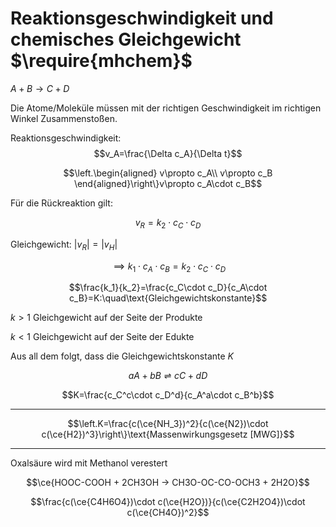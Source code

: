 # Reaktionsgeschwindigkeit und chemisches Gleichgewicht $\require{mhchem}$

$A + B \rightarrow C + D$

Die Atome/Moleküle müssen mit der richtigen Geschwindigkeit im richtigen Winkel Zusammenstoßen.

Reaktionsgeschwindigkeit: $$v_A=\frac{\Delta c_A}{\Delta t}$$

$$\left.\begin{aligned}
v\propto c_A\\
v\propto c_B
\end{aligned}\right\}v\propto c_A\cdot c_B$$

Für die Rückreaktion gilt:

$$v_R=k_2\cdot c_C\cdot c_D$$

Gleichgewicht: $|v_R|=|v_H|$

$$\implies k_1\cdot c_A\cdot c_B = k_2\cdot c_C\cdot c_D$$

$$\frac{k_1}{k_2}=\frac{c_C\cdot c_D}{c_A\cdot c_B}=K:\quad\text{Gleichgewichtskonstante}$$


$k>1$ Gleichgewicht auf der Seite der Produkte

$k<1$ Gleichgewicht auf der Seite der Edukte

Aus all dem folgt, dass die Gleichgewichtskonstante $K$

$$aA + bB \rightleftharpoons cC + dD$$

$$K=\frac{c_C^c\cdot c_D^d}{c_A^a\cdot c_B^b}$$

---

$$\left.K=\frac{c(\ce{NH_3})^2}{c(\ce{N2})\cdot c(\ce{H2})^3}\right\}\text{Massenwirkungsgesetz [MWG]}$$

---

Oxalsäure wird mit Methanol verestert

$$\ce{HOOC-COOH + 2CH3OH -> CH3O-OC-CO-OCH3 + 2H2O}$$

$$\frac{c(\ce{C4H6O4})\cdot c(\ce{H2O})}{c(\ce{C2H2O4})\cdot c(\ce{CH4O})^2}$$
